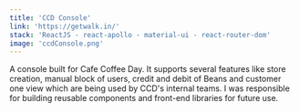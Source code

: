 ```yaml
---
title: 'CCD Console'
link: 'https://getwalk.in/'
stack: 'ReactJS - react-apollo - material-ui - react-router-dom'
image: 'ccdConsole.png'
---
```


A console built for Cafe Coffee Day. It supports several features like store creation, manual block of users, credit and debit of Beans and customer one view which are being used by CCD's internal teams. I was responsible for building reusable components and front-end libraries for future use. 